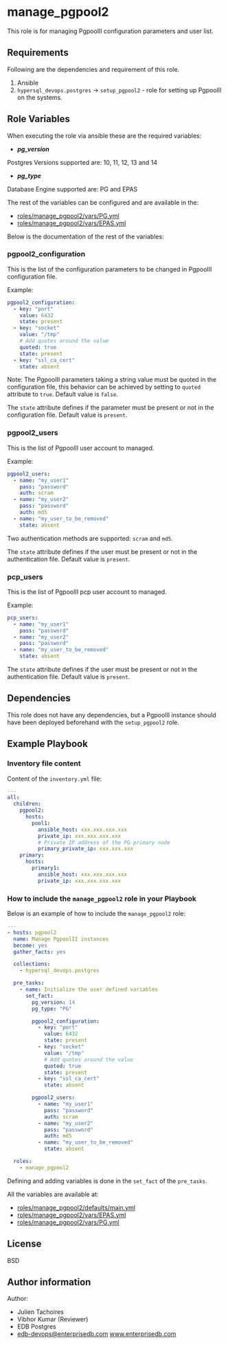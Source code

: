# manage_pgpool2

This role is for managing PgpoolII configuration parameters and user list.

## Requirements

Following are the dependencies and requirement of this role.
  1. Ansible
  2. `hypersql_devops.postgres` -> `setup_pgpool2` - role for setting up PgpoolII
     on the systems.

## Role Variables

When executing the role via ansible these are the required variables:

  * ***pg_version***

  Postgres Versions supported are: 10, 11, 12, 13 and 14

  * ***pg_type***

  Database Engine supported are: PG and EPAS


The rest of the variables can be configured and are available in the:

  * [roles/manage_pgpool2/vars/PG.yml](./vars/PG.yml)
  * [roles/manage_pgpool2/vars/EPAS.yml](./vars/EPAS.yml)

Below is the documentation of the rest of the variables:

### pgpool2_configuration

This is the list of the configuration parameters to be changed in PgpoolII
configuration file.

Example:
```yaml
pgpool2_configuration:
  - key: "port"
    value: 6432
    state: present
  - key: "socket"
    value: "/tmp"
    # Add quotes around the value
    quoted: true
    state: present
  - key: "ssl_ca_cert"
    state: absent
```

Note: The PgpoolII parameters taking a string value must be quoted in the
configuration file, this behavior can be achieved by setting to `quoted`
attribute to `true`. Default value is `false`.

The `state` attribute defines if the parameter must be present or not in the
configuration file. Default value is `present`.

### pgpool2_users

This is the list of PgpoolII user account to managed.

Example:
```yaml
pgpool2_users:
  - name: "my_user1"
    pass: "password"
    auth: scram
  - name: "my_user2"
    pass: "password"
    auth: md5
  - name: "my_user_to_be_removed"
    state: absent
```

Two authentication methods are supported: `scram` and `md5`.

The `state` attribute defines if the user must be present or not in the
authentication file. Default value is `present`.

### pcp_users

This is the list of PgpoolII pcp user account to managed.

Example:
```yaml
pcp_users:
  - name: "my_user1"
    pass: "password"
  - name: "my_user2"
    pass: "password"
  - name: "my_user_to_be_removed"
    state: absent
```

The `state` attribute defines if the user must be present or not in the
authentication file. Default value is `present`.

## Dependencies

This role does not have any dependencies, but a PgpoolII instance should have
been deployed beforehand with the `setup_pgpool2` role.

## Example Playbook

### Inventory file content

Content of the `inventory.yml` file:

```yaml
---
all:
  children:
    pgpool2:
      hosts:
        pool1:
          ansible_host: xxx.xxx.xxx.xxx
          private_ip: xxx.xxx.xxx.xxx
          # Private IP address of the PG primary node
          primary_private_ip: xxx.xxx.xxx
    primary:
      hosts:
        primary1:
          ansible_host: xxx.xxx.xxx.xxx
          private_ip: xxx.xxx.xxx.xxx
```

### How to include the `manage_pgpool2` role in your Playbook

Below is an example of how to include the `manage_pgpool2` role:
```yaml
---
- hosts: pgpool2
  name: Manage PgpoolII instances
  become: yes
  gather_facts: yes

  collections:
    - hypersql_devops.postgres

  pre_tasks:
    - name: Initialize the user defined variables
      set_fact:
        pg_version: 14
        pg_type: "PG"

        pgpool2_configuration:
          - key: "port"
            value: 6432
            state: present
          - key: "socket"
            value: "/tmp"
            # Add quotes around the value
            quoted: true
            state: present
          - key: "ssl_ca_cert"
            state: absent

        pgpool2_users:
          - name: "my_user1"
            pass: "password"
            auth: scram
          - name: "my_user2"
            pass: "password"
            auth: md5
          - name: "my_user_to_be_removed"
            state: absent

  roles:
    - manage_pgpool2
```

Defining and adding variables is done in the `set_fact` of the `pre_tasks`.

All the variables are available at:

  * [roles/manage_pgpool2/defaults/main.yml](./defaults/main.yml)
  * [roles/manage_pgpool2/vars/EPAS.yml](./vars/EPAS.yml)
  * [roles/manage_pgpool2/vars/PG.yml](./vars/PG.yml)

## License

BSD

## Author information

Author:

  * Julien Tachoires
  * Vibhor Kumar (Reviewer)
  * EDB Postgres
  * edb-devops@enterprisedb.com www.enterprisedb.com
